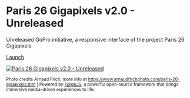 # Paris 26 Gigapixels v2.0 - Unreleased
Unreleased GoPro initiative, a responsive interface of the project Paris 26 Gigapixels

[Launch](https://olivier3lanc.github.io/p26g-interface/)

[![Paris 26 Gigapixels v2.0 - Unreleased](https://images.weserv.nl/?url=https://user-images.githubusercontent.com/13103047/170274449-4c872b35-f023-4eba-a2f4-04e9a6b98c89.jpg&output=webp&q=30&w=1012&dpr=2)](https://olivier3lanc.github.io/p26g-interface/)

<sub>Photo credits Arnaud Frich, more info at https://www.arnaudfrichphoto.com/paris-26-gigapixels.htm | Powered by [ForgeJS](https://forgejs.org/), a powerful open-source framework that brings immersive media-driven experiences to life.</sub>
